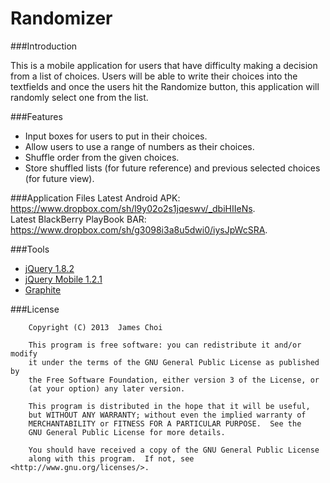 Randomizer
==========

###Introduction

This is a mobile application for users that have difficulty making a decision from a list of choices. Users will be able to write their choices into the textfields and once the users hit the Randomize button, this application will randomly select one from the list.

###Features
 * Input boxes for users to put in their choices.
 * Allow users to use a range of numbers as their choices.
 * Shuffle order from the given choices.
 * Store shuffled lists (for future reference) and previous selected choices (for future view).

###Application Files
Latest Android APK: https://www.dropbox.com/sh/l9y02o2s1jqeswv/_dbiHIIeNs. <br>
Latest BlackBerry PlayBook BAR: https://www.dropbox.com/sh/g3098i3a8u5dwi0/iysJpWcSRA.

###Tools
 * [jQuery 1.8.2](http://jquery.com/)
 * [jQuery Mobile 1.2.1](http://jquerymobile.com/)
 * [Graphite](http://driftyco.github.io/graphite/)

###License
```
    Copyright (C) 2013  James Choi

    This program is free software: you can redistribute it and/or modify
    it under the terms of the GNU General Public License as published by
    the Free Software Foundation, either version 3 of the License, or
    (at your option) any later version.

    This program is distributed in the hope that it will be useful,
    but WITHOUT ANY WARRANTY; without even the implied warranty of
    MERCHANTABILITY or FITNESS FOR A PARTICULAR PURPOSE.  See the
    GNU General Public License for more details.

    You should have received a copy of the GNU General Public License
    along with this program.  If not, see <http://www.gnu.org/licenses/>.
```
